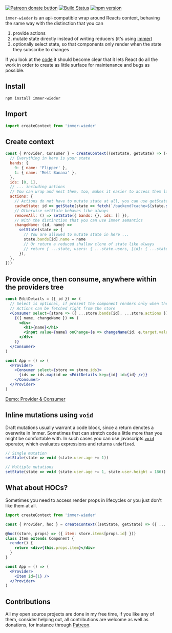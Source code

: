 <span class="badge-patreon"><a href="https://www.patreon.com/0xca0a" title="Donate to this project using Patreon"><img src="https://img.shields.io/badge/patreon-donate-yellow.svg" alt="Patreon donate button" /></a></span> [![Build Status](https://travis-ci.org/drcmda/immer-wieder.svg?branch=master)](https://travis-ci.org/drcmda/immer-wieder) [![npm version](https://badge.fury.io/js/immer-wieder.svg)](https://badge.fury.io/js/immer-wieder)

`immer-wieder` is an api-compatible wrap around Reacts context, behaving the same way with the distinction that you can

1. provide actions
2. mutate state directly instead of writing reducers (it's using [immer](https://github.com/mweststrate/immer))
3. optionally select state, so that components only render when the state they subscribe to changes

If you look at the [code](https://github.com/drcmda/immer-wieder/blob/master/src/index.js) it should become clear that it lets React do all the work in order to create as little surface for maintenance and bugs as possible.

## Install

    npm install immer-wieder

## Import

```jsx
import createContext from 'immer-wieder'
```

## Create context

```jsx
const { Provider, Consumer } = createContext((setState, getState) => ({
  // Everything in here is your state
  bands: {
    0: { name: 'Flipper' },
    1: { name: 'Melt Banana' },
  },
  ids: [0, 1],
  // ... including actions
  // You can wrap and nest them, too, makes it easier to access them later ...
  actions: {
    // Actions do not have to mutate state at all, you can use getState to fetch state
    cacheState: id => getState(state => fetch(`/backend?cache=${state.stringify()}`),
    // Otherwise setState behaves like always
    removeAll: () => setState({ bands: {}, ids: [] }),
    // With the distinction that you can use Immer semantics
    changeName: (id, name) =>
      setState(state => {
        // You are allowed to mutate state in here ...
        state.bands[id].name = name
        // Or return a reduced shallow clone of state like always
        // return { ...state, users: { ...state.users, [id]: { ...state.users[id], name } } }
      }),
  },
}))
```

## Provide once, then consume, anywhere within the providers tree

```jsx
const EditDetails = ({ id }) => (
  // Select is optional, if present the component renders only when the state you select changes
  // Actions can be fetched right from the store
  <Consumer select={store => ({ ...store.bands[id], ...store.actions })}>
    {({ name, changeName }) => (
      <div>
        <h1>{name}</h1>
        <input value={name} onChange={e => changeName(id, e.target.value)} />
      </div>
    )}
  </Consumer>
)

const App = () => (
  <Provider>
    <Consumer select={store => store.ids}>
      {ids => ids.map(id => <EditDetails key={id} id={id} />)}
    </Consumer>
  </Provider>
)
```

[Demo: Provider & Consumer](https://codesandbox.io/embed/qvm2oz51mj)

## Inline mutations using `void`

Draft mutations usually warrant a code block, since a return denotes a overwrite in Immer. Sometimes that can stretch code a little more than you might be comfortable with. In such cases you can use javascripts [`void`](https://developer.mozilla.org/en-US/docs/Web/JavaScript/Reference/Operators/void) operator, which evaluates expressions and returns `undefined`.

```javascript
// Single mutation
setState(state => void (state.user.age += 1))

// Multiple mutations
setState(state => void (state.user.age += 1, state.user.height = 186))
```

## What about HOCs?

Sometimes you need to access render props in lifecycles or you just don't like them at all.

```jsx
import createContext from 'immer-wieder'

const { Provider, hoc } = createContext((setState, getState) => ({ ... }))

@hoc((store, props) => ({ item: store.items[props.id] }))
class Item extends Component {
  render() {
    return <div>{this.props.item}</div>
  }
}

const App = () => (
  <Provider>
    <Item id={1} />
  </Provider>
)
```

## Contributions

All my open source projects are done in my free time, if you like any of them, consider helping out, all contributions are welcome as well as donations, for instance through [Patreon](https://www.patreon.com/0xca0a).
